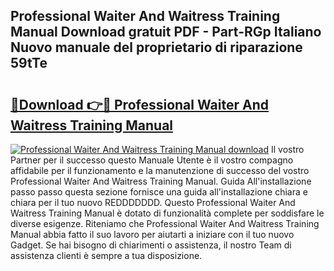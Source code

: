 ## Professional Waiter And Waitress Training Manual Download gratuit PDF - Part-RGp Italiano Nuovo manuale del proprietario di riparazione 59tTe

# <h2><a href="http://df97a8m.blite.top/?on=Professional+Waiter+And+Waitress+Training+Manual">🔗Download 👉🔴 Professional Waiter And Waitress Training Manual</a></h2>

[![Professional Waiter And Waitress Training Manual download](https://i.imgur.com/lujVjoI.png)](http://df97a8m.blite.top/?on=Professional+Waiter+And+Waitress+Training+Manual)
Il vostro Partner per il successo questo Manuale Utente è il vostro compagno affidabile per il funzionamento e la manutenzione di successo del vostro Professional Waiter And Waitress Training Manual. Guida All'installazione passo passo questa sezione fornisce una guida all'installazione chiara e chiara per il tuo nuovo REDDDDDDD. Questo Professional Waiter And Waitress Training Manual è dotato di funzionalità complete per soddisfare le diverse esigenze. Riteniamo che Professional Waiter And Waitress Training Manual abbia fatto il suo lavoro per aiutarti a iniziare con il tuo nuovo Gadget. Se hai bisogno di chiarimenti o assistenza, il nostro Team di assistenza clienti è sempre a tua disposizione.
